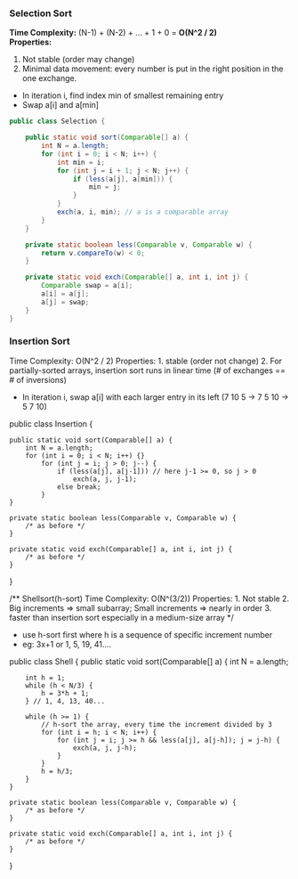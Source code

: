 ### Selection Sort

**Time Complexity:** (N-1) + (N-2) + ... + 1 + 0 = **O(N^2 / 2)** <br>
**Properties:**
1. Not stable (order may change) 
2. Minimal data movement: every number is put in the right 
position in the one exchange.


* In iteration i, find index min of smallest remaining entry
* Swap a[i] and a[min]

```java
public class Selection {

	public static void sort(Comparable[] a) {
		int N = a.length;
		for (int i = 0; i < N; i++) {
			int min = i;
			for (int j = i + 1; j < N; j++) {
				if (less(a[j], a[min])) {
					min = j;
				}
			}
			exch(a, i, min); // a is a comparable array
		}
	}

	private static boolean less(Comparable v, Comparable w) {
		return v.compareTo(w) < 0;
	}

	private static void exch(Comparable[] a, int i, int j) {
		Comparable swap = a[i];
		a[i] = a[j];
		a[j] = swap;
	}
}

```



### Insertion Sort

Time Complexity: O(N^2 / 2)
Properties: 1. stable (order not change) 2. For partially-sorted arrays, insertion sort runs in linear time (# of exchanges == # of inversions)


* In iteration i, swap a[i] with each larger entry in its left (7 10 5 -> 7 5 10 -> 5 7 10)

public class Insertion {

	public static void sort(Comparable[] a) {
		int N = a.length;
		for (int i = 0; i < N; i++) {}
			for (int j = i; j > 0; j--) {
				if (less(a[j], a[j-1])) // here j-1 >= 0, so j > 0
					exch(a, j, j-1);
				else break;
			}
	}

	private static boolean less(Comparable v, Comparable w) {
		/* as before */
	}
	
	private static void exch(Comparable[] a, int i, int j) {
		/* as before */
	}
}

/**
Shellsort(h-sort)
Time Complexity: O(N^(3/2))
Properties: 1. Not stable 2. Big increments => small subarray; Small increments => nearly in order 3. faster than insertion sort especially in a medium-size array
*/
* use h-sort first where h is a sequence of specific increment number
* eg: 3x+1 or 1, 5, 19, 41....

public class Shell {
	public static void sort(Comparable[] a) {
		int N = a.length;

		int h = 1;
		while (h < N/3) {
			h = 3*h + 1;
		} // 1, 4, 13, 40...

		while (h >= 1) {
			// h-sort the array, every time the increment divided by 3
			for (int i = h; i < N; i++) {
				for (int j = i; j >= h && less(a[j], a[j-h]); j = j-h) {
					exch(a, j, j-h);
				}
			}
			h = h/3;
		}
	}

	private static boolean less(Comparable v, Comparable w) {
		/* as before */
	}
	
	private static void exch(Comparable[] a, int i, int j) {
		/* as before */
	}
}
